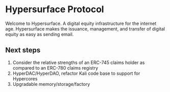 # Hypersurface Protocol

Welcome to Hypersurface. A digital equity infrastructure for the internet age. Hypersurface makes the issuance, management, and transfer of digital equity as easy as sending email. 

## Next steps

1. Consider the relative strengths of an ERC-745 claims holder as compared to an ERC-780 claims registry
2. HyperDAC/HyperDAO, refactor Kali code base to support for Hypercores
3. Upgradable memory/storage/factory 


